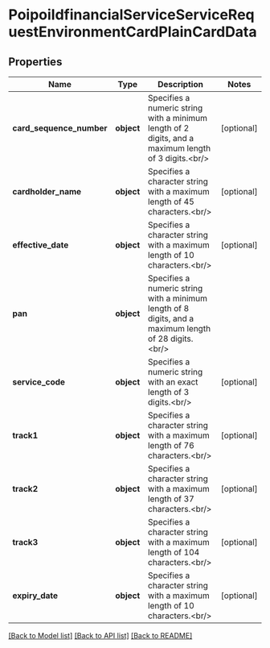 # PoipoiIdfinancialServiceServiceRequestEnvironmentCardPlainCardData

## Properties
Name | Type | Description | Notes
------------ | ------------- | ------------- | -------------
**card_sequence_number** | **object** | Specifies a numeric string with a minimum length of 2 digits, and a maximum length of 3 digits.&lt;br/&gt; | [optional] 
**cardholder_name** | **object** | Specifies a character string with a maximum length of 45 characters.&lt;br/&gt; | [optional] 
**effective_date** | **object** | Specifies a character string with a maximum length of 10 characters.&lt;br/&gt; | [optional] 
**pan** | **object** | Specifies a numeric string with a minimum length of 8 digits, and a maximum length of 28 digits.&lt;br/&gt; | 
**service_code** | **object** | Specifies a numeric string with an exact length of 3 digits.&lt;br/&gt; | [optional] 
**track1** | **object** | Specifies a character string with a maximum length of 76 characters.&lt;br/&gt; | [optional] 
**track2** | **object** | Specifies a character string with a maximum length of 37 characters.&lt;br/&gt; | [optional] 
**track3** | **object** | Specifies a character string with a maximum length of 104 characters.&lt;br/&gt; | [optional] 
**expiry_date** | **object** | Specifies a character string with a maximum length of 10 characters.&lt;br/&gt; | [optional] 

[[Back to Model list]](../README.md#documentation-for-models) [[Back to API list]](../README.md#documentation-for-api-endpoints) [[Back to README]](../README.md)

